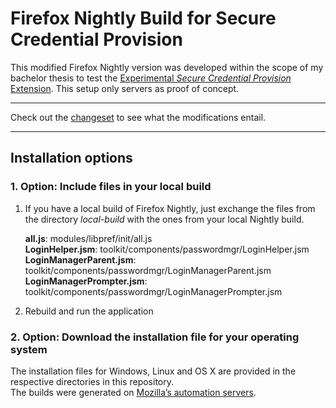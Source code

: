 # Firefox Nightly Build for Secure Credential Provision

This modified Firefox Nightly version was developed within the scope of my bachelor thesis to test the [Experimental _Secure Credential Provision_ Extension](https://github.com/1rneh/secure-credential-provision-extension#readme). This setup only servers as proof of concept.

---

Check out the [changeset](https://hg.mozilla.org/try/rev/25f5d34f0436efd359f071fda13fbf906c24425a) to see what the modifications entail.

---

## Installation options

### 1. Option: Include files in your local build

1. If you have a local build of Firefox Nightly, just exchange the files from the directory _local-build_ with the ones from your local Nightly build.

   **all.js**: modules/libpref/init/all.js\
   **LoginHelper.jsm**: toolkit/components/passwordmgr/LoginHelper.jsm\
   **LoginManagerParent.jsm**: toolkit/components/passwordmgr/LoginManagerParent.jsm\
   **LoginManagerPrompter.jsm**: toolkit/components/passwordmgr/LoginManagerPrompter.jsm

2. Rebuild and run the application

### 2. Option: Download the installation file for your operating system

The installation files for Windows, Linux and OS X are provided in the respective directories in this repository.\
The builds were generated on [Mozilla’s automation servers](https://treeherder.mozilla.org/jobs?repo=try&revision=ab7b9ca181abb711760e81f82b6c420cea3141e8).
